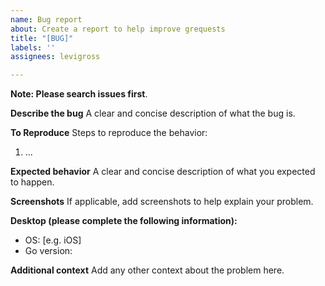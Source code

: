 ```yaml
---
name: Bug report
about: Create a report to help improve grequests
title: "[BUG]"
labels: ''
assignees: levigross

---
```


**Note: Please search issues first**.

**Describe the bug**
A clear and concise description of what the bug is.

**To Reproduce**
Steps to reproduce the behavior:
1. ...

**Expected behavior**
A clear and concise description of what you expected to happen.

**Screenshots**
If applicable, add screenshots to help explain your problem.

**Desktop (please complete the following information):**
 - OS: [e.g. iOS]
 - Go version:

**Additional context**
Add any other context about the problem here.
